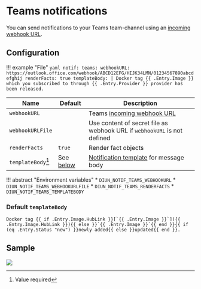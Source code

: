 # Teams notifications

You can send notifications to your Teams team-channel using an [incoming webhook URL](https://docs.microsoft.com/en-us/microsoftteams/platform/webhooks-and-connectors/what-are-webhooks-and-connectors).

## Configuration

!!! example "File"
    ```yaml
    notif:
      teams:
        webhookURL: https://outlook.office.com/webhook/ABCD12EFG/HIJK34LMN/01234567890abcdefghij
        renderFacts: true
        templateBody: |
          Docker tag {{ .Entry.Image }} which you subscribed to through {{ .Entry.Provider }} provider has been released.
    ```

| Name               | Default                            | Description                                                                                                                                     |
|--------------------|------------------------------------|-------------------------------------------------------------------------------------------------------------------------------------------------|
| `webhookURL`       |                                    | Teams [incoming webhook URL](https://docs.microsoft.com/en-us/microsoftteams/platform/webhooks-and-connectors/what-are-webhooks-and-connectors) |
| `webhookURLFile`   |                                    | Use content of secret file as webhook URL if `webhookURL` is not defined                                                                        |
| `renderFacts`      | `true`                             | Render fact objects                                                                                                                             |
| `templateBody`[^1] | See [below](#default-templatebody) | [Notification template](../faq.md#notification-template) for message body                                                                       |

!!! abstract "Environment variables"
    * `DIUN_NOTIF_TEAMS_WEBHOOKURL`
    * `DIUN_NOTIF_TEAMS_WEBHOOKURLFILE`
    * `DIUN_NOTIF_TEAMS_RENDERFACTS`
    * `DIUN_NOTIF_TEAMS_TEMPLATEBODY`

### Default `templateBody`

```
Docker tag {{ if .Entry.Image.HubLink }}[`{{ .Entry.Image }}`]({{ .Entry.Image.HubLink }}){{ else }}`{{ .Entry.Image }}`{{ end }}{{ if (eq .Entry.Status "new") }}newly added{{ else }}updated{{ end }}.
```

## Sample

![](../assets/notif/teams.png)

[^1]: Value required
